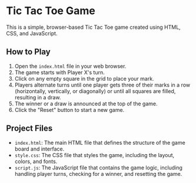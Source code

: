 # Tic Tac Toe Game

This is a simple, browser-based Tic Tac Toe game created using HTML, CSS, and JavaScript.

## How to Play

1.  Open the `index.html` file in your web browser.
2.  The game starts with Player X's turn.
3.  Click on any empty square in the grid to place your mark.
4.  Players alternate turns until one player gets three of their marks in a row (horizontally, vertically, or diagonally) or until all squares are filled, resulting in a draw.
5.  The winner or a draw is announced at the top of the game.
6.  Click the "Reset" button to start a new game.

## Project Files

*   `index.html`: The main HTML file that defines the structure of the game board and interface.
*   `style.css`: The CSS file that styles the game, including the layout, colors, and fonts.
*   `script.js`: The JavaScript file that contains the game logic, including handling player turns, checking for a winner, and resetting the game.
